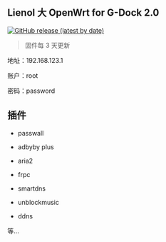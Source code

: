 ## Lienol 大 OpenWrt for G-Dock 2.0

[![GitHub release (latest by date)](https://img.shields.io/github/v/release/tiators/openwrt-gdock-actions?label=%E4%B8%8B%E8%BD%BD%E5%9C%B0%E5%9D%80&style=for-the-badge)](https://github.com/tiators/openwrt-gdock-actions/releases/latest)

> 固件每 3 天更新

地址：192.168.123.1

账户：root

密码：password


## 插件

* passwall

* adbyby plus

* aria2

* frpc

* smartdns

* unblockmusic

* ddns

等...

